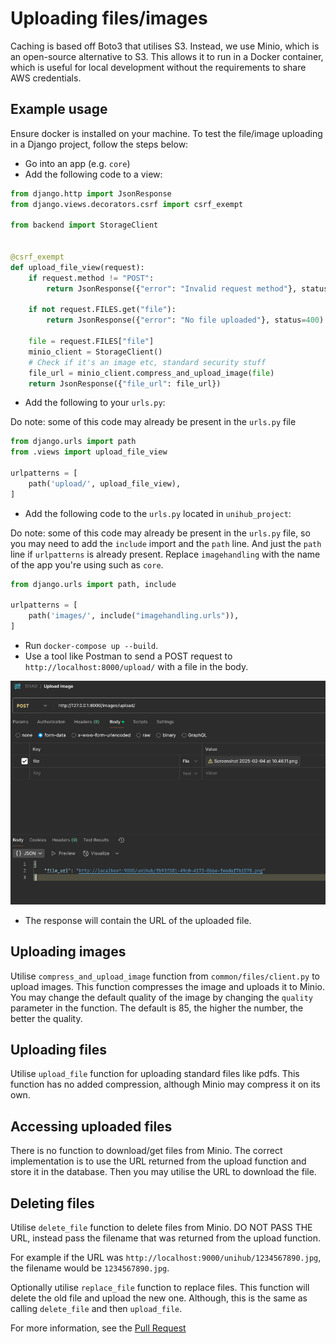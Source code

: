 # Uploading files/images

Caching is based off Boto3 that utilises S3. Instead, we use Minio, which is an open-source alternative to S3.
This allows it to run in a Docker container, which is useful for local development without the requirements
to share AWS credentials.

## Example usage

Ensure docker is installed on your machine. To test the file/image uploading in a Django project, follow the steps below:

- Go into an app (e.g. `core`)
- Add the following code to a view:

```python
from django.http import JsonResponse
from django.views.decorators.csrf import csrf_exempt

from backend import StorageClient


@csrf_exempt
def upload_file_view(request):
    if request.method != "POST":
        return JsonResponse({"error": "Invalid request method"}, status=400)

    if not request.FILES.get("file"):
        return JsonResponse({"error": "No file uploaded"}, status=400)

    file = request.FILES["file"]
    minio_client = StorageClient()
    # Check if it's an image etc, standard security stuff
    file_url = minio_client.compress_and_upload_image(file)
    return JsonResponse({"file_url": file_url})
```

- Add the following to your `urls.py`:

Do note: some of this code may already be present in the `urls.py` file
```python
from django.urls import path
from .views import upload_file_view

urlpatterns = [
    path('upload/', upload_file_view),
]
```

- Add the following code to the `urls.py` located in `unihub_project`:

Do note: some of this code may already be present in the `urls.py` file, so you may need to add the `include` import and the `path` line.
And just the `path` line if `urlpatterns` is already present. Replace `imagehandling` with the name of the app you're using such as `core`.
```python
from django.urls import path, include

urlpatterns = [
    path('images/', include("imagehandling.urls")),
]
```

- Run `docker-compose up --build`.
- Use a tool like Postman to send a POST request to `http://localhost:8000/upload/` with a file in the body.

![img.png](img.png)

- The response will contain the URL of the uploaded file.

## Uploading images

Utilise `compress_and_upload_image` function from `common/files/client.py` to upload images. This function compresses the image and uploads it to Minio.
You may change the default quality of the image by changing the `quality` parameter in the function. The default is 85, the higher the number, the better the quality.

## Uploading files

Utilise `upload_file` function for uploading standard files like pdfs. This function has no added compression, although Minio may compress it on its own.

## Accessing uploaded files

There is no function to download/get files from Minio. The correct implementation is to use the URL returned from the upload function and store it in the database.
Then you may utilise the URL to download the file.

## Deleting files

Utilise `delete_file` function to delete files from Minio. DO NOT PASS THE URL, instead pass the filename that was returned from the upload function.

For example if the URL was `http://localhost:9000/unihub/1234567890.jpg`, the filename would be `1234567890.jpg`.

Optionally utilise `replace_file` function to replace files. This function will delete the old file and upload the new one. 
Although, this is the same as calling `delete_file` and then `upload_file`.

For more information, see the [Pull Request](https://github.com/athyk/distributed-and-enterprise/pull/1)